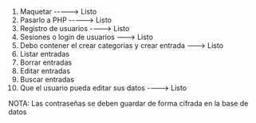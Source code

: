 1. Maquetar -----> Listo
2. Pasarlo a PHP -----> Listo
3. Registro de usuarios ----> Listo
4. Sesiones o login de usuarios ---> Listo
5. Debo contener el crear categorias y crear entrada ---> Listo
6. Listar entradas
7. Borrar entradas
8. Editar entradas
9. Buscar entradas
10. Que el usuario pueda editar sus datos ----> Listo

NOTA: Las contraseñas se deben guardar de forma cifrada en la base de datos
